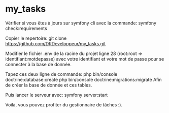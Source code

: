 # my_tasks

Vérifier si vous êtes à jours sur symfony cli avec la commande: symfony check:requirements

Copier le repertoire: git clone https://github.com/DRDeveloppeur/my_tasks.git

Modifier le fichier .env de la racine du projet ligne 28 (root:root => identifiant:motdepasse) avec votre identifiant et votre mot de passe pour se connecter à la base de donnée.

Tapez ces deux ligne de commande:
php bin/console doctrine:database:create
php bin/console doctrine:migrations:migrate
Afin de créer la base de donnée et ces tables.

Puis lancer le serveur avec: symfony server:start

Voilà, vous pouvez profiter du gestionnaire de tâches :).
